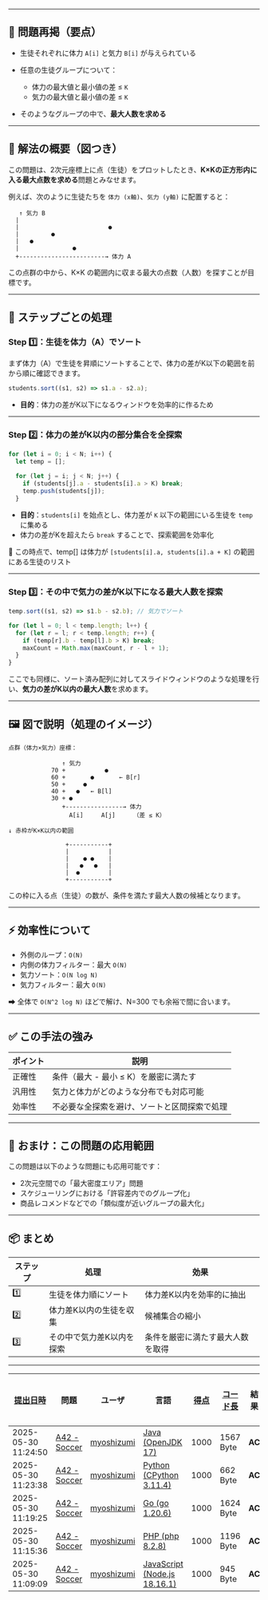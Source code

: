 
---

## 🎯 問題再掲（要点）

* 生徒それぞれに体力 `A[i]` と気力 `B[i]` が与えられている
* 任意の生徒グループについて：

  * 体力の最大値と最小値の差 ≤ `K`
  * 気力の最大値と最小値の差 ≤ `K`
* そのようなグループの中で、**最大人数を求める**

---

## 🧠 解法の概要（図つき）

この問題は、2次元座標上に点（生徒）をプロットしたとき、**K×Kの正方形内に入る最大点数を求める**問題とみなせます。

例えば、次のように生徒たちを `体力 (x軸)`、`気力 (y軸)` に配置すると：

```
   ↑ 気力 B
  |
  |                         ●
  |         ●
  |   ●
  |               ●
  +------------------------→ 体力 A
```

この点群の中から、K×K の範囲内に収まる最大の点数（人数）を探すことが目標です。

---

## 🔄 ステップごとの処理

### Step 1️⃣：生徒を体力（A）でソート

まず体力（A）で生徒を昇順にソートすることで、体力の差がK以下の範囲を前から順に確認できます。

```js
students.sort((s1, s2) => s1.a - s2.a);
```

* **目的**：体力の差がK以下になるウィンドウを効率的に作るため

---

### Step 2️⃣：体力の差がK以内の部分集合を全探索

```js
for (let i = 0; i < N; i++) {
  let temp = [];

  for (let j = i; j < N; j++) {
    if (students[j].a - students[i].a > K) break;
    temp.push(students[j]);
  }
```

* **目的**：`students[i]` を始点とし、体力差が `K` 以下の範囲にいる生徒を `temp` に集める
* 体力の差がKを超えたら `break` することで、探索範囲を効率化

📌 この時点で、temp\[] は体力が `[students[i].a, students[i].a + K]` の範囲にある生徒のリスト

---

### Step 3️⃣：その中で気力の差がK以下になる最大人数を探索

```js
temp.sort((s1, s2) => s1.b - s2.b); // 気力でソート

for (let l = 0; l < temp.length; l++) {
  for (let r = l; r < temp.length; r++) {
    if (temp[r].b - temp[l].b > K) break;
    maxCount = Math.max(maxCount, r - l + 1);
  }
}
```

ここでも同様に、ソート済み配列に対してスライドウィンドウのような処理を行い、**気力の差がK以内の最大人数**を求めます。

---

## 🖼️ 図で説明（処理のイメージ）

```
点群（体力×気力）座標：

               ↑ 気力
            70 +           ●
            60 +       ●       ← B[r]
            50 +     ●
            40 +   ●   ← B[l]
            30 + ●
               +----------------→ 体力
                 A[i]     A[j]     （差 ≤ K）

↓ 赤枠がK×K以内の範囲

                +-----------+
                |           |
                |    ● ●    |
                |   ●   ●   |
                |  ●        |
                +-----------+
```

この枠に入る点（生徒）の数が、条件を満たす最大人数の候補となります。

---

## ⚡ 効率性について

* 外側のループ：`O(N)`
* 内側の体力フィルター：最大 `O(N)`
* 気力ソート：`O(N log N)`
* 気力フィルター：最大 `O(N)`

➡ 全体で `O(N^2 log N)` ほどで解け、N=300 でも余裕で間に合います。

---

## ✅ この手法の強み

| ポイント | 説明                     |
| ---- | ---------------------- |
| 正確性  | 条件（最大 - 最小 ≤ K）を厳密に満たす |
| 汎用性  | 気力と体力がどのような分布でも対応可能    |
| 効率性  | 不必要な全探索を避け、ソートと区間探索で処理 |

---

## 🧪 おまけ：この問題の応用範囲

この問題は以下のような問題にも応用可能です：

* 2次元空間での「最大密度エリア」問題
* スケジューリングにおける「許容差内でのグループ化」
* 商品レコメンドなどでの「類似度が近いグループの最大化」

---

## 📦 まとめ

| ステップ | 処理            | 効果               |
| ---- | ------------- | ---------------- |
| 1️⃣  | 生徒を体力順にソート    | 体力差K以内を効率的に抽出    |
| 2️⃣  | 体力差K以内の生徒を収集  | 候補集合の縮小          |
| 3️⃣  | その中で気力差K以内を探索 | 条件を厳密に満たす最大人数を取得 |

---

| [提出日時](https://atcoder.jp/contests/tessoku-book/submissions/me?desc=true&orderBy=created) | 問題 | ユーザ | 言語 | [得点](https://atcoder.jp/contests/tessoku-book/submissions/me?desc=true&orderBy=score) | [コード長](https://atcoder.jp/contests/tessoku-book/submissions/me?orderBy=source_length) | 結果 | [実行時間](https://atcoder.jp/contests/tessoku-book/submissions/me?orderBy=time_consumption) | [メモリ](https://atcoder.jp/contests/tessoku-book/submissions/me?orderBy=memory_consumption) |  |
| --- | --- | --- | --- | --- | --- | --- | --- | --- | --- |
| 2025-05-30 11:24:50 | [A42 - Soccer](https://atcoder.jp/contests/tessoku-book/tasks/tessoku_book_ap) | [myoshizumi](https://atcoder.jp/users/myoshizumi) | [Java (OpenJDK 17)](https://atcoder.jp/contests/tessoku-book/submissions/me?f.Language=5005) | 1000 | 1567 Byte | **AC** | 164 ms | 42532 KiB | [詳細](https://atcoder.jp/contests/tessoku-book/submissions/66261340) |
| 2025-05-30 11:23:38 | [A42 - Soccer](https://atcoder.jp/contests/tessoku-book/tasks/tessoku_book_ap) | [myoshizumi](https://atcoder.jp/users/myoshizumi) | [Python (CPython 3.11.4)](https://atcoder.jp/contests/tessoku-book/submissions/me?f.Language=5055) | 1000 | 662 Byte | **AC** | 34 ms | 8584 KiB | [詳細](https://atcoder.jp/contests/tessoku-book/submissions/66261317) |
| 2025-05-30 11:19:25 | [A42 - Soccer](https://atcoder.jp/contests/tessoku-book/tasks/tessoku_book_ap) | [myoshizumi](https://atcoder.jp/users/myoshizumi) | [Go (go 1.20.6)](https://atcoder.jp/contests/tessoku-book/submissions/me?f.Language=5002) | 1000 | 1624 Byte | **AC** | 10 ms | 3836 KiB | [詳細](https://atcoder.jp/contests/tessoku-book/submissions/66261236) |
| 2025-05-30 11:15:36 | [A42 - Soccer](https://atcoder.jp/contests/tessoku-book/tasks/tessoku_book_ap) | [myoshizumi](https://atcoder.jp/users/myoshizumi) | [PHP (php 8.2.8)](https://atcoder.jp/contests/tessoku-book/submissions/me?f.Language=5016) | 1000 | 1196 Byte | **AC** | 239 ms | 21664 KiB | [詳細](https://atcoder.jp/contests/tessoku-book/submissions/66261160) |
| 2025-05-30 11:09:09 | [A42 - Soccer](https://atcoder.jp/contests/tessoku-book/tasks/tessoku_book_ap) | [myoshizumi](https://atcoder.jp/users/myoshizumi) | [JavaScript (Node.js 18.16.1)](https://atcoder.jp/contests/tessoku-book/submissions/me?f.Language=5009) | 1000 | 945 Byte | **AC** | 74 ms | 48784 KiB | [詳細](https://atcoder.jp/contests/tessoku-book/submissions/66261041) |